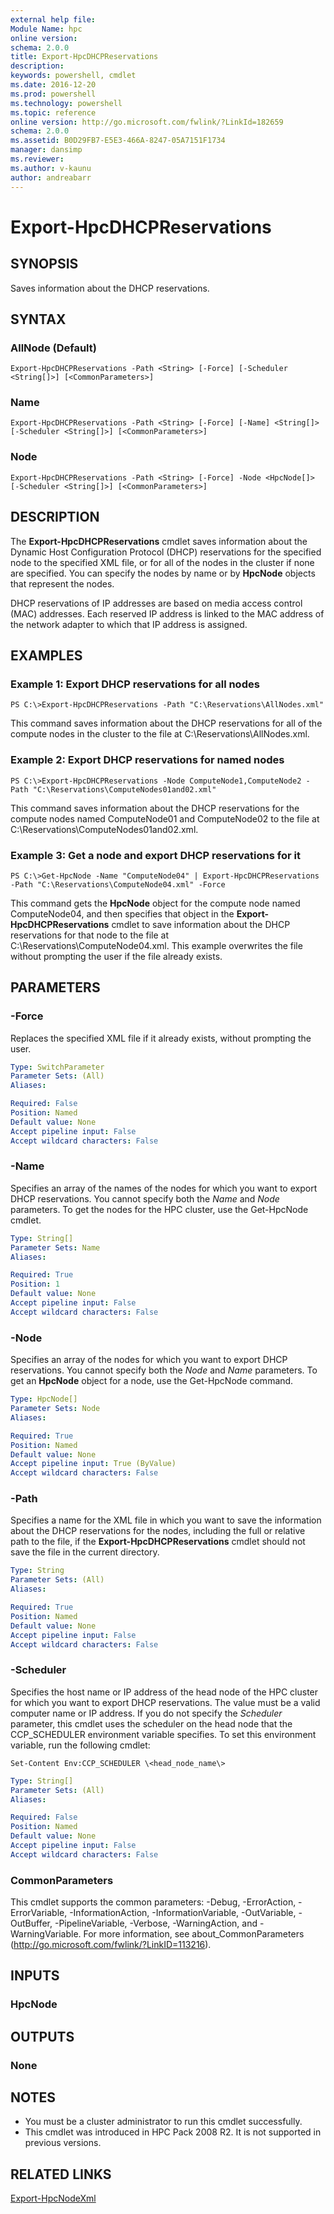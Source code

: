 ```yaml
---
external help file:
Module Name: hpc
online version:
schema: 2.0.0
title: Export-HpcDHCPReservations
description:
keywords: powershell, cmdlet
ms.date: 2016-12-20
ms.prod: powershell
ms.technology: powershell
ms.topic: reference
online version: http://go.microsoft.com/fwlink/?LinkId=182659
schema: 2.0.0
ms.assetid: B0D29FB7-E5E3-466A-8247-05A7151F1734
manager: dansimp
ms.reviewer:
ms.author: v-kaunu
author: andreabarr
---
```


# Export-HpcDHCPReservations

## SYNOPSIS
Saves information about the DHCP reservations.

## SYNTAX

### AllNode (Default)
```
Export-HpcDHCPReservations -Path <String> [-Force] [-Scheduler <String[]>] [<CommonParameters>]
```

### Name
```
Export-HpcDHCPReservations -Path <String> [-Force] [-Name] <String[]> [-Scheduler <String[]>] [<CommonParameters>]
```

### Node
```
Export-HpcDHCPReservations -Path <String> [-Force] -Node <HpcNode[]> [-Scheduler <String[]>] [<CommonParameters>]
```

## DESCRIPTION
The **Export-HpcDHCPReservations** cmdlet saves information about the Dynamic Host Configuration Protocol (DHCP) reservations for the specified node to the specified XML file, or for all of the nodes in the cluster if none are specified.
You can specify the nodes by name or by **HpcNode** objects that represent the nodes.

DHCP reservations of IP addresses are based on media access control (MAC) addresses.
Each reserved IP address is linked to the MAC address of the network adapter to which that IP address is assigned.

## EXAMPLES

### Example 1: Export DHCP reservations for all nodes
```
PS C:\>Export-HpcDHCPReservations -Path "C:\Reservations\AllNodes.xml"
```

This command saves information about the DHCP reservations for all of the compute nodes in the cluster to the file at C:\Reservations\AllNodes.xml.

### Example 2: Export DHCP reservations for named nodes
```
PS C:\>Export-HpcDHCPReservations -Node ComputeNode1,ComputeNode2 -Path "C:\Reservations\ComputeNodes01and02.xml"
```

This command saves information about the DHCP reservations for the compute nodes named ComputeNode01 and ComputeNode02 to the file at C:\Reservations\ComputeNodes01and02.xml.

### Example 3: Get a node and export DHCP reservations for it
```
PS C:\>Get-HpcNode -Name "ComputeNode04" | Export-HpcDHCPReservations -Path "C:\Reservations\ComputeNode04.xml" -Force
```

This command gets the **HpcNode** object for the compute node named ComputeNode04, and then specifies that object in the **Export-HpcDHCPReservations** cmdlet to save information about the DHCP reservations for that node to the file at C:\Reservations\ComputeNode04.xml.
This example overwrites the file without prompting the user if the file already exists.

## PARAMETERS

### -Force
Replaces the specified XML file if it already exists, without prompting the user.

```yaml
Type: SwitchParameter
Parameter Sets: (All)
Aliases:

Required: False
Position: Named
Default value: None
Accept pipeline input: False
Accept wildcard characters: False
```

### -Name
Specifies an array of the names of the nodes for which you want to export DHCP reservations.
You cannot specify both the *Name* and *Node* parameters.
To get the nodes for the HPC cluster, use the Get-HpcNode cmdlet.

```yaml
Type: String[]
Parameter Sets: Name
Aliases:

Required: True
Position: 1
Default value: None
Accept pipeline input: False
Accept wildcard characters: False
```

### -Node
Specifies an array of the nodes for which you want to export DHCP reservations.
You cannot specify both the *Node* and *Name* parameters.
To get an **HpcNode** object for a node, use the Get-HpcNode command.

```yaml
Type: HpcNode[]
Parameter Sets: Node
Aliases:

Required: True
Position: Named
Default value: None
Accept pipeline input: True (ByValue)
Accept wildcard characters: False
```

### -Path
Specifies a name for the XML file in which you want to save the information about the DHCP reservations for the nodes, including the full or relative path to the file, if the **Export-HpcDHCPReservations** cmdlet should not save the file in the current directory.

```yaml
Type: String
Parameter Sets: (All)
Aliases:

Required: True
Position: Named
Default value: None
Accept pipeline input: False
Accept wildcard characters: False
```

### -Scheduler
Specifies the host name or IP address of the head node of the HPC cluster for which you want to export DHCP reservations.
The value must be a valid computer name or IP address.
If you do not specify the *Scheduler* parameter, this cmdlet uses the scheduler on the head node that the CCP_SCHEDULER environment variable specifies.
To set this environment variable, run the following cmdlet:

`Set-Content Env:CCP_SCHEDULER \<head_node_name\>`

```yaml
Type: String[]
Parameter Sets: (All)
Aliases:

Required: False
Position: Named
Default value: None
Accept pipeline input: False
Accept wildcard characters: False
```

### CommonParameters
This cmdlet supports the common parameters: -Debug, -ErrorAction, -ErrorVariable, -InformationAction, -InformationVariable, -OutVariable, -OutBuffer, -PipelineVariable, -Verbose, -WarningAction, and -WarningVariable. For more information, see about_CommonParameters (http://go.microsoft.com/fwlink/?LinkID=113216).

## INPUTS

### HpcNode

## OUTPUTS

### None

## NOTES
* You must be a cluster administrator to run this cmdlet successfully.
* This cmdlet was introduced in HPC Pack 2008 R2. It is not supported in previous versions.

## RELATED LINKS

[Export-HpcNodeXml](./Export-HpcNodeXml.md)
